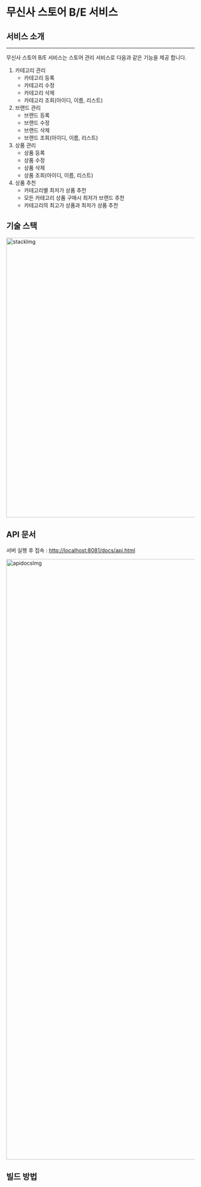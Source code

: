 # 무신사 스토어 B/E 서비스

## 서비스 소개

---

무신사 스토어 B/E 서비스는 스토어 관리 서비스로 다음과 같은 기능을 제공 합니다.

1. 카테고리 관리
   - 카테고리 등록
   - 카테고리 수정
   - 카테고리 삭제
   - 카테고리 조회(아이디, 이름, 리스트)
2. 브랜드 관리
   - 브랜드 등록
   - 브랜드 수정
   - 브랜드 삭제
   - 브랜드 조회(아이디, 이름, 리스트)
3. 상품 관리
   - 상품 등록
   - 상품 수정
   - 상품 삭제
   - 상품 조회(아이디, 이름, 리스트)
4. 상품 추천
   - 카테고리별 최저가 상품 추천
   - 모든 카테고리 상품 구매시 최저가 브랜드 추천
   - 카테고리의 최고가 상품과 최저가 상품 추천

## 기술 스택

<img width="746" alt="stackImg" src="https://github.com/ParkHyeokJin/MusinsaStoreBE/assets/19565772/f3d9de90-22cd-4dad-b983-497c1df266e1">


## API 문서

서버 실행 후 접속 : [http://localhost:8081/docs/api.html]()

<img width="1601" alt="apidocsImg" src="https://github.com/ParkHyeokJin/MusinsaStoreBE/assets/19565772/edc1e960-4193-4008-87a1-237f8970a15d">


## 빌드 방법

